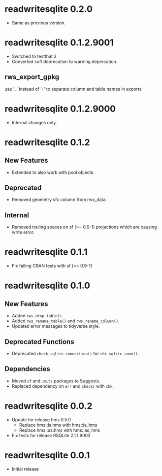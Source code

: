 <!-- NEWS.md is maintained by https://cynkra.github.io/fledge, do not edit -->

# readwritesqlite 0.2.0

- Same as previous version.


# readwritesqlite 0.1.2.9001

- Switched to testthat 3
- Converted soft deprecation to warning deprecation.
## rws_export_gpkg
 use '_' instead of '-' to separate column and table names in exports



# readwritesqlite 0.1.2.9000

- Internal changes only.

# readwritesqlite 0.1.2

## New Features

- Extended to also work with pool objects.

## Deprecated

- Removed geometry sfc column from rws_data.

## Internal

- Removed trailing spaces on sf (>= 0.9-1) projections which are causing write error.

# readwritesqlite 0.1.1

- Fix failing CRAN tests with sf (>= 0.9-1)

# readwritesqlite 0.1.0

## New Features

- Added `rws_drop_table()`.
- Added `rws_rename_table()` and `rws_rename_column()`.
- Updated error messages to tidyverse style.

## Deprecated Functions

- Deprecated `check_sqlite_connection()` for `chk_sqlite_conn()`.

## Dependencies

- Moved `sf` and `units` packages to Suggests.
- Replaced dependency on `err` and `checkr` with `chk`.

# readwritesqlite 0.0.2

- Update for release hms 0.5.0 
    - Replace hms::is.hms with hms::is_hms
    - Replace hms::as.hms with hms::as_hms
- Fix tests for release RSQLite 2.1.1.9003

# readwritesqlite 0.0.1

- Initial release
